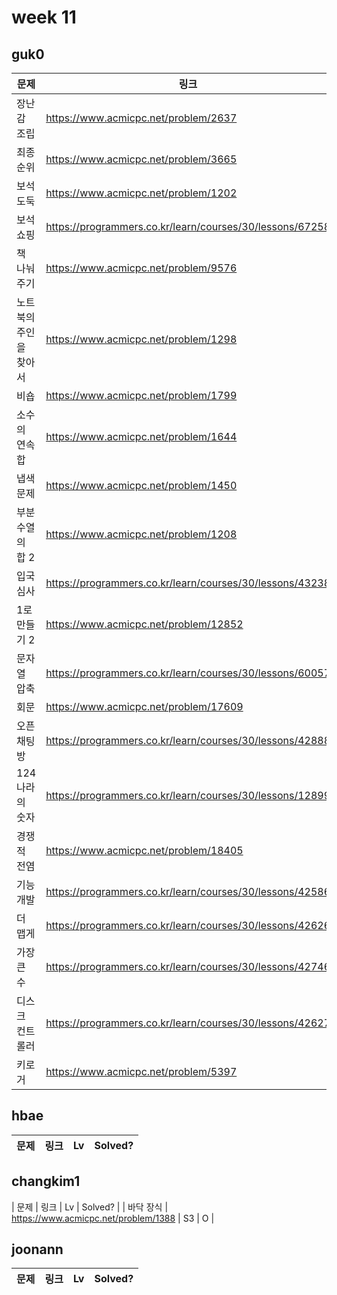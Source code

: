 # week 11

## guk0
| 문제 | 링크 | Lv  | Solved? |
| --- | --- | --- | --- |
| 장난감 조립 | https://www.acmicpc.net/problem/2637 | G2 | O |
| 최종 순위 | https://www.acmicpc.net/problem/3665 | G1 | X |
| 보석 도둑 | https://www.acmicpc.net/problem/1202 | G2 | X |
| 보석 쇼핑 | https://programmers.co.kr/learn/courses/30/lessons/67258 | LV3 | O |
| 책 나눠주기 | https://www.acmicpc.net/problem/9576 | G2 | O |
| 노트북의 주인을 찾아서 | https://www.acmicpc.net/problem/1298 | P5 | O |
| 비숍 | https://www.acmicpc.net/problem/1799 | G1 | O |
| 소수의 연속합 | https://www.acmicpc.net/problem/1644 | G3 | O |
| 냅색 문제 | https://www.acmicpc.net/problem/1450 | G1 | X |
| 부분수열의 합 2 | https://www.acmicpc.net/problem/1208 | G1 | X |
| 입국심사 | https://programmers.co.kr/learn/courses/30/lessons/43238 | LV3 | X |
| 1로 만들기 2 | https://www.acmicpc.net/problem/12852 | S1 | O |
| 문자열 압축 | https://programmers.co.kr/learn/courses/30/lessons/60057 | LV2 | O |
| 회문 | https://www.acmicpc.net/problem/17609 | G5 | O |
| 오픈채팅방 | https://programmers.co.kr/learn/courses/30/lessons/42888 | LV2 | O |
| 124 나라의 숫자 | https://programmers.co.kr/learn/courses/30/lessons/12899 | LV2 | O |
| 경쟁적 전염 | https://www.acmicpc.net/problem/18405 | G5 | O |
| 기능개발 | https://programmers.co.kr/learn/courses/30/lessons/42586 | LV2 | O |
| 더 맵게 | https://programmers.co.kr/learn/courses/30/lessons/42626 | LV2 | O |
| 가장 큰 수 | https://programmers.co.kr/learn/courses/30/lessons/42746 | LV2 | O |
| 디스크 컨트롤러 | https://programmers.co.kr/learn/courses/30/lessons/42627 | LV3 | O |
| 키로거 | https://www.acmicpc.net/problem/5397 | S2 | O |


## hbae 
| 문제 | 링크 | Lv  | Solved? |
| --- | --- | --- | --- |

## changkim1
| 문제 | 링크 | Lv  | Solved? |
| 바닥 장식 | https://www.acmicpc.net/problem/1388 | S3 | O |

## joonann
| 문제 | 링크 | Lv  | Solved? |
| --- | --- | --- | --- |

